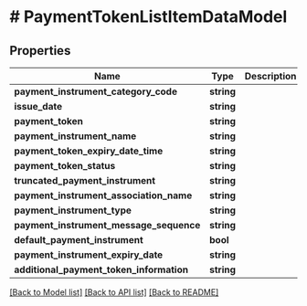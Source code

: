 # # PaymentTokenListItemDataModel

## Properties

Name | Type | Description | Notes
------------ | ------------- | ------------- | -------------
**payment_instrument_category_code** | **string** |  | [optional]
**issue_date** | **string** |  | [optional]
**payment_token** | **string** |  | [optional]
**payment_instrument_name** | **string** |  | [optional]
**payment_token_expiry_date_time** | **string** |  | [optional]
**payment_token_status** | **string** |  | [optional]
**truncated_payment_instrument** | **string** |  | [optional]
**payment_instrument_association_name** | **string** |  | [optional]
**payment_instrument_type** | **string** |  | [optional]
**payment_instrument_message_sequence** | **string** |  | [optional]
**default_payment_instrument** | **bool** |  |
**payment_instrument_expiry_date** | **string** |  | [optional]
**additional_payment_token_information** | **string** |  | [optional]

[[Back to Model list]](../../README.md#models) [[Back to API list]](../../README.md#endpoints) [[Back to README]](../../README.md)
